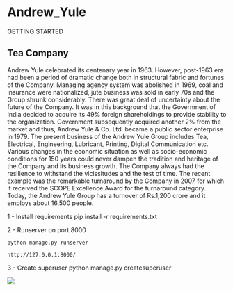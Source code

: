 # Andrew_Yule
GETTING STARTED


<h2>Tea Company</h2>
<p>Andrew Yule celebrated its centenary year in 1963. However, post-1963 era had been a period of dramatic change both in structural fabric and fortunes of the Company. 
Managing agency system was abolished in 1969, coal and insurance were nationalized, jute business was sold in early 70s and the Group shrunk considerably. There was great deal of uncertainty about the future of the Company. It was in this background that the Government of India decided to acquire its 49% foreign shareholdings to provide stability to the organization. Government subsequently acquired another 2% from the market and thus, Andrew Yule & Co. Ltd. became a public sector enterprise in 1979.
The present business of the Andrew Yule Group includes Tea, Electrical, Engineering, Lubricant, Printing, Digital Communication etc. 
Various changes in the economic situation as well as socio-economic conditions for 150 years could never dampen the tradition and heritage 
of the Company and its business growth. The Company always had the resilience to withstand the vicissitudes and the test of time.
The recent example was the remarkable turnaround by the Company in 2007 for which it received the SCOPE Excellence Award for the turnaround category. 
Today, the Andrew Yule Group has a turnover of Rs.1,200 crore and it employs about 16,500 people.</p>


1 - Install requirements
  pip install -r requirements.txt
 
2 - Runserver on port 8000

    python manage.py runserver
    
    http://127.0.0.1:8000/
    
3 - Create superuser
    python manage.py createsuperuser
    
![](static/images/Andrew_Yule(1).gif)
